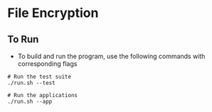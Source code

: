 # File Encryption

## To Run
- To build and run the program, use the following commands with corresponding flags
```
# Run the test suite
./run.sh --test

# Run the applications
./run.sh --app
```